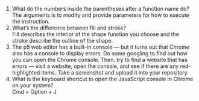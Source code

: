 1. What do the numbers inside the parentheses after a function name do?   
  The arguments is to modify and provide parameters for how to execute the instruction.
2. What’s the difference between fill and stroke?   
  Fill describes the interior of the shape function you choose and the stroke describe the outline of the shape.
3. The p5 web editor has a built-in console — but it turns out that Chrome also has a console to display errors. Do some googling to find out how you can open the Chrome console. Then, try to find a website that has errors — visit a website, open the console, and see if there are any red-highlighted items. Take a screenshot and upload it into your repository.
4. What is the keyboard shortcut to open the JavaScript console in Chrome on your system?   
  Cmd + Option + J
